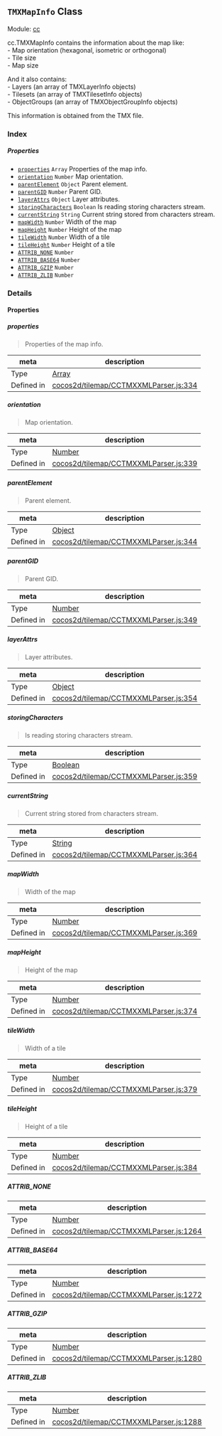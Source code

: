 ## `TMXMapInfo` Class



Module: [cc](../modules/cc.md)


<p>cc.TMXMapInfo contains the information about the map like: <br/>
- Map orientation (hexagonal, isometric or orthogonal)<br/>
- Tile size<br/>
- Map size</p>

<p>And it also contains: <br/>
- Layers (an array of TMXLayerInfo objects)<br/>
- Tilesets (an array of TMXTilesetInfo objects) <br/>
- ObjectGroups (an array of TMXObjectGroupInfo objects) </p>

<p>This information is obtained from the TMX file. </p>



### Index

##### Properties

  - [`properties`](#properties) `Array` Properties of the map info.
  - [`orientation`](#orientation) `Number` Map orientation.
  - [`parentElement`](#parentelement) `Object` Parent element.
  - [`parentGID`](#parentgid) `Number` Parent GID.
  - [`layerAttrs`](#layerattrs) `Object` Layer attributes.
  - [`storingCharacters`](#storingcharacters) `Boolean` Is reading storing characters stream.
  - [`currentString`](#currentstring) `String` Current string stored from characters stream.
  - [`mapWidth`](#mapwidth) `Number` Width of the map
  - [`mapHeight`](#mapheight) `Number` Height of the map
  - [`tileWidth`](#tilewidth) `Number` Width of a tile
  - [`tileHeight`](#tileheight) `Number` Height of a tile
  - [`ATTRIB_NONE`](#attribnone) `Number` 
  - [`ATTRIB_BASE64`](#attribbase64) `Number` 
  - [`ATTRIB_GZIP`](#attribgzip) `Number` 
  - [`ATTRIB_ZLIB`](#attribzlib) `Number` 





### Details


#### Properties


##### properties

> Properties of the map info.

| meta | description |
|------|-------------|
| Type | <a href="https://developer.mozilla.org/en/JavaScript/Reference/Global_Objects/Array" class="crosslink external" target="_blank">Array</a> |
| Defined in | [cocos2d/tilemap/CCTMXXMLParser.js:334](https://github.com/cocos-creator/engine/blob/22ca6465effd8063cb95e509843b8bef3d880759/cocos2d/tilemap/CCTMXXMLParser.js#L334) |



##### orientation

> Map orientation.

| meta | description |
|------|-------------|
| Type | <a href="https://developer.mozilla.org/en/JavaScript/Reference/Global_Objects/Number" class="crosslink external" target="_blank">Number</a> |
| Defined in | [cocos2d/tilemap/CCTMXXMLParser.js:339](https://github.com/cocos-creator/engine/blob/22ca6465effd8063cb95e509843b8bef3d880759/cocos2d/tilemap/CCTMXXMLParser.js#L339) |



##### parentElement

> Parent element.

| meta | description |
|------|-------------|
| Type | <a href="https://developer.mozilla.org/en/JavaScript/Reference/Global_Objects/Object" class="crosslink external" target="_blank">Object</a> |
| Defined in | [cocos2d/tilemap/CCTMXXMLParser.js:344](https://github.com/cocos-creator/engine/blob/22ca6465effd8063cb95e509843b8bef3d880759/cocos2d/tilemap/CCTMXXMLParser.js#L344) |



##### parentGID

> Parent GID.

| meta | description |
|------|-------------|
| Type | <a href="https://developer.mozilla.org/en/JavaScript/Reference/Global_Objects/Number" class="crosslink external" target="_blank">Number</a> |
| Defined in | [cocos2d/tilemap/CCTMXXMLParser.js:349](https://github.com/cocos-creator/engine/blob/22ca6465effd8063cb95e509843b8bef3d880759/cocos2d/tilemap/CCTMXXMLParser.js#L349) |



##### layerAttrs

> Layer attributes.

| meta | description |
|------|-------------|
| Type | <a href="https://developer.mozilla.org/en/JavaScript/Reference/Global_Objects/Object" class="crosslink external" target="_blank">Object</a> |
| Defined in | [cocos2d/tilemap/CCTMXXMLParser.js:354](https://github.com/cocos-creator/engine/blob/22ca6465effd8063cb95e509843b8bef3d880759/cocos2d/tilemap/CCTMXXMLParser.js#L354) |



##### storingCharacters

> Is reading storing characters stream.

| meta | description |
|------|-------------|
| Type | <a href="https://developer.mozilla.org/en/JavaScript/Reference/Global_Objects/Boolean" class="crosslink external" target="_blank">Boolean</a> |
| Defined in | [cocos2d/tilemap/CCTMXXMLParser.js:359](https://github.com/cocos-creator/engine/blob/22ca6465effd8063cb95e509843b8bef3d880759/cocos2d/tilemap/CCTMXXMLParser.js#L359) |



##### currentString

> Current string stored from characters stream.

| meta | description |
|------|-------------|
| Type | <a href="https://developer.mozilla.org/en/JavaScript/Reference/Global_Objects/String" class="crosslink external" target="_blank">String</a> |
| Defined in | [cocos2d/tilemap/CCTMXXMLParser.js:364](https://github.com/cocos-creator/engine/blob/22ca6465effd8063cb95e509843b8bef3d880759/cocos2d/tilemap/CCTMXXMLParser.js#L364) |



##### mapWidth

> Width of the map

| meta | description |
|------|-------------|
| Type | <a href="https://developer.mozilla.org/en/JavaScript/Reference/Global_Objects/Number" class="crosslink external" target="_blank">Number</a> |
| Defined in | [cocos2d/tilemap/CCTMXXMLParser.js:369](https://github.com/cocos-creator/engine/blob/22ca6465effd8063cb95e509843b8bef3d880759/cocos2d/tilemap/CCTMXXMLParser.js#L369) |



##### mapHeight

> Height of the map

| meta | description |
|------|-------------|
| Type | <a href="https://developer.mozilla.org/en/JavaScript/Reference/Global_Objects/Number" class="crosslink external" target="_blank">Number</a> |
| Defined in | [cocos2d/tilemap/CCTMXXMLParser.js:374](https://github.com/cocos-creator/engine/blob/22ca6465effd8063cb95e509843b8bef3d880759/cocos2d/tilemap/CCTMXXMLParser.js#L374) |



##### tileWidth

> Width of a tile

| meta | description |
|------|-------------|
| Type | <a href="https://developer.mozilla.org/en/JavaScript/Reference/Global_Objects/Number" class="crosslink external" target="_blank">Number</a> |
| Defined in | [cocos2d/tilemap/CCTMXXMLParser.js:379](https://github.com/cocos-creator/engine/blob/22ca6465effd8063cb95e509843b8bef3d880759/cocos2d/tilemap/CCTMXXMLParser.js#L379) |



##### tileHeight

> Height of a tile

| meta | description |
|------|-------------|
| Type | <a href="https://developer.mozilla.org/en/JavaScript/Reference/Global_Objects/Number" class="crosslink external" target="_blank">Number</a> |
| Defined in | [cocos2d/tilemap/CCTMXXMLParser.js:384](https://github.com/cocos-creator/engine/blob/22ca6465effd8063cb95e509843b8bef3d880759/cocos2d/tilemap/CCTMXXMLParser.js#L384) |



##### ATTRIB_NONE

> 

| meta | description |
|------|-------------|
| Type | <a href="https://developer.mozilla.org/en/JavaScript/Reference/Global_Objects/Number" class="crosslink external" target="_blank">Number</a> |
| Defined in | [cocos2d/tilemap/CCTMXXMLParser.js:1264](https://github.com/cocos-creator/engine/blob/22ca6465effd8063cb95e509843b8bef3d880759/cocos2d/tilemap/CCTMXXMLParser.js#L1264) |



##### ATTRIB_BASE64

> 

| meta | description |
|------|-------------|
| Type | <a href="https://developer.mozilla.org/en/JavaScript/Reference/Global_Objects/Number" class="crosslink external" target="_blank">Number</a> |
| Defined in | [cocos2d/tilemap/CCTMXXMLParser.js:1272](https://github.com/cocos-creator/engine/blob/22ca6465effd8063cb95e509843b8bef3d880759/cocos2d/tilemap/CCTMXXMLParser.js#L1272) |



##### ATTRIB_GZIP

> 

| meta | description |
|------|-------------|
| Type | <a href="https://developer.mozilla.org/en/JavaScript/Reference/Global_Objects/Number" class="crosslink external" target="_blank">Number</a> |
| Defined in | [cocos2d/tilemap/CCTMXXMLParser.js:1280](https://github.com/cocos-creator/engine/blob/22ca6465effd8063cb95e509843b8bef3d880759/cocos2d/tilemap/CCTMXXMLParser.js#L1280) |



##### ATTRIB_ZLIB

> 

| meta | description |
|------|-------------|
| Type | <a href="https://developer.mozilla.org/en/JavaScript/Reference/Global_Objects/Number" class="crosslink external" target="_blank">Number</a> |
| Defined in | [cocos2d/tilemap/CCTMXXMLParser.js:1288](https://github.com/cocos-creator/engine/blob/22ca6465effd8063cb95e509843b8bef3d880759/cocos2d/tilemap/CCTMXXMLParser.js#L1288) |






